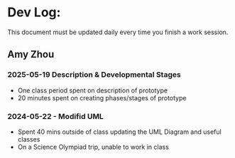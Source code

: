 # Dev Log:

This document must be updated daily every time you finish a work session.

## Amy Zhou

### 2025-05-19 Description & Developmental Stages 
- One class period spent on description of prototype
- 20 minutes spent on creating phases/stages of prototype

### 2024-05-22 - Modifid UML
- Spent 40 mins outside of class updating the UML Diagram and useful classes
- On a Science Olympiad trip, unable to work in class

